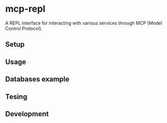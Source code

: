 # mcp-repl

A REPL interface for interacting with various services through MCP (Model Control Protocol).

## Setup

## Usage 


## Databases example 

## Tesing 

## Development


